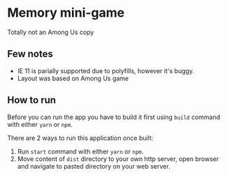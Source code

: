 # Memory mini-game
Totally not an Among Us copy

## Few notes
- IE 11 is parially supported due to polyfills, however it's buggy.
- Layout was based on Among Us game

## How to run
Before you can run the app you have to build it first using `build` command with either `yarn` or `npm`.

There are 2 ways to run this application once built:
1. Run `start` command with either `yarn` or `npm`.
2. Move content of `dist` directory to your own http server, open browser and navigate to pasted directory on your web server.
